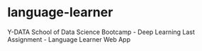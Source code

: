 # language-learner
Y-DATA School of Data Science Bootcamp - Deep Learning Last Assignment - Language Learner Web App
